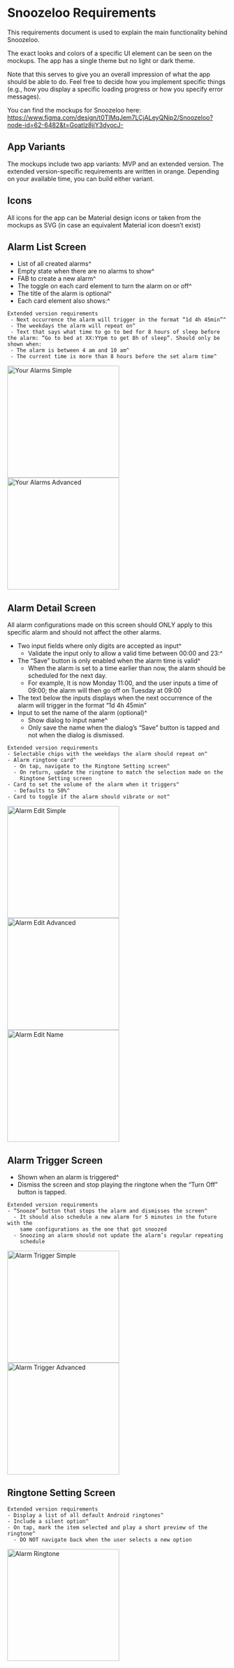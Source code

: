 # Snoozeloo Requirements

This requirements document is used to explain the main functionality behind
Snoozeloo.

The exact looks and colors of a specific UI element can be seen on the
mockups. The app has a single theme but no light or dark theme.

Note that this serves to give you an overall impression of what the app
should be able to do. Feel free to decide how you implement specific things
(e.g., how you display a specific loading progress or how you specify error
messages).

You can find the mockups for Snoozeloo here: https://www.figma.com/design/t0TlMqJem7LCjALeyQNip2/Snoozeloo?node-id=62-6482&t=Goatlz8jjY3dyocJ-

## App Variants

The mockups include two app variants: MVP and an extended version. The
extended version-specific requirements are written in orange. Depending on
your available time, you can build either variant.

## Icons

All icons for the app can be Material design icons or taken from the mockups
as SVG (in case an equivalent Material icon doesnʼt exist)

## Alarm List Screen

- List of all created alarms^
- Empty state when there are no alarms to show^
- FAB to create a new alarm^
- The toggle on each card element to turn the alarm on or off^
- The title of the alarm is optional^
- Each card element also shows:^

```
Extended version requirements
 - Next occurrence the alarm will trigger in the format “1d 4h 45min”^
 - The weekdays the alarm will repeat on^
 - Text that says what time to go to bed for 8 hours of sleep before the alarm: “Go to bed at XX:YYpm to get 8h of sleep”. Should only be shown when:
 - The alarm is between 4 am and 10 am^
 - The current time is more than 8 hours before the set alarm time^
```
<img src="mocks/alarms_list_simple.png" alt="Your Alarms Simple" width="256"> <img src="mocks/alarms_list_adv.png" alt="Your Alarms Advanced" width="256">


## Alarm Detail Screen

All alarm configurations made on this screen should ONLY apply to this
specific alarm and should not affect the other alarms.

- Two input fields where only digits are accepted as input^
  - Validate the input only to allow a valid time between 00:00 and 23:^
- The “Save” button is only enabled when the alarm time is valid^
  - When the alarm is set to a time earlier than now, the alarm should be
    scheduled for the next day.
  - For example, It is now Monday 11:00, and the user inputs a time of 09:00; the alarm will then go off on Tuesday at 09:00
- The text below the inputs displays when the next occurrence of the alarm will trigger in the format “1d 4h 45min”
- Input to set the name of the alarm (optional)^
  - Show dialog to input name^
  - Only save the name when the dialog’s “Save” button is tapped and not
    when the dialog is dismissed.

```
Extended version requirements
- Selectable chips with the weekdays the alarm should repeat on^
- Alarm ringtone card^
  - On tap, navigate to the Ringtone Setting screen^
  - On return, update the ringtone to match the selection made on the
    Ringtone Setting screen
- Card to set the volume of the alarm when it triggers^
  - Defaults to 50%^
- Card to toggle if the alarm should vibrate or not^
```
<img src="mocks/alarm_edit_simple.png" alt="Alarm Edit Simple" width="256"> <img src="mocks/alarm_edit_adv.png" alt="Alarm Edit Advanced" width="256">
<img src="mocks/alarm_edit_name.png" alt="Alarm Edit Name" width="256">


## Alarm Trigger Screen

- Shown when an alarm is triggered^
- Dismiss the screen and stop playing the ringtone when the “Turn Off” button is tapped.
```
Extended version requirements
- “Snooze” button that stops the alarm and dismisses the screen^
  - It should also schedule a new alarm for 5 minutes in the future with the
    same configurations as the one that got snoozed
  - Snoozing an alarm should not update the alarm’s regular repeating
    schedule
```
<img src="mocks/alarm_trigger_simple.png" alt="Alarm Trigger Simple" width="256"> <img src="mocks/alarm_trigger_adv.png" alt="Alarm Trigger Advanced" width="256">


## Ringtone Setting Screen
```
Extended version requirements
- Display a list of all default Android ringtones^
- Include a silent option^
- On tap, mark the item selected and play a short preview of the ringtone^
  - DO NOT navigate back when the user selects a new option
```
<img src="mocks/alarm_ringtone.png" alt="Alarm Ringtone" width="256">